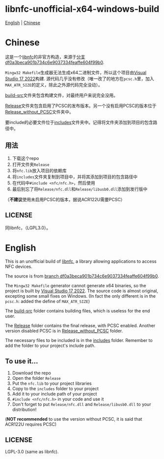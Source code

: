 # libnfc-unofficial-x64-windows-build

[English](#English) | [Chinese](#Chinese)

# Chinese

这是一个[libnfc](https://github.com/nfc-tools/libnfc)的非官方构造，来源于[分支df0a3beca901b734c6e9037334feaffe604f99b0](https://github.com/nfc-tools/libnfc/tree/df0a3beca901b734c6e9037334feaffe604f99b0).

`Mingw32 Makefile`生成器无法生成x64二进制文件，所以这个项目由[Visual Studio 17 2022](https://visualstudio.microsoft.com/)构建. 源代码几乎没有修改（唯一改了的地方在`pcsc.h`里，加入`MAX_ATR_SIZE`的定义，除此之外源代码完全没动）。

[build-src](./build-src/)文件夹包含构建文件，对最终用户来说完全没用。

[Release](./Release/)文件夹包含启用了PCSC的发布版本。另一个没有启用PCSC的版本位于[Release_without_PCSC](./Release_without_PRSCS/)文件夹中。

要include的必要文件位于[includes](./includes/)文件夹中。记得将文件夹添加到项目的包含路径中。

## 用法
1. 下载这个repo
2. 打开文件夹`Release`
3. 将`nfc.lib`放入项目的依赖库
4. 将`includes`文件夹复制到项目中，并将其添加到项目的包含路径中
6. 在代码中`#include <nfc/nfc.h>`，然后使用
7. 最后别忘了将`Release/nfc.dll`和`Release/libusb0.dll`添加到发行版中

（**不建议**使用未启用PCSC的版本，据说ACR122U需要PCSC）

## LICENSE
同libnfc，（LGPL3.0）。

# English

This is an unofficial build of [libnfc](https://github.com/nfc-tools/libnfc), a library allowing applications to access NFC devices.

The source is from [branch df0a3beca901b734c6e9037334feaffe604f99b0](https://github.com/nfc-tools/libnfc/tree/df0a3beca901b734c6e9037334feaffe604f99b0).

The `Mingw32 Makefile` generator cannot generate x64 binaries, so the project is built by [Visual Studio 17 2022](https://visualstudio.microsoft.com/). The source code is almost original, excepting some small fixes on Windows. (In fact the only different is in the `pcsc.h`: added the define of `MAX_ATR_SIZE`)

The [build-src](./build-src/) folder contains building files, which is useless for the end user.

The [Release](./Release/) folder contains the final release, with PCSC enabled. Another version disabled PCSC is in [Release_without_PCSC](./Release_without_PCSC/) folder.

The necessary files to be included is in the [includes](./includes/) folder. Remember to add the folder to your project's include path.

## To use it...
1. Download the repo
2. Open the folder `Release`
3. Put the `nfc.lib` to your project libraries
4. Copy to the `includes` folder to your project
5. Add it to your include path of your project
6. `#include <nfc/nfc.h>` in your code and use it
7. Don't forget to put `Release/nfc.dll` and `Release/libusb0.dll` to your distribution!

(**NOT recommended** to use the version without PCSC, it is said that ACR122U requires PCSC)

## LICENSE
LGPL-3.0 (same as libnfc).

